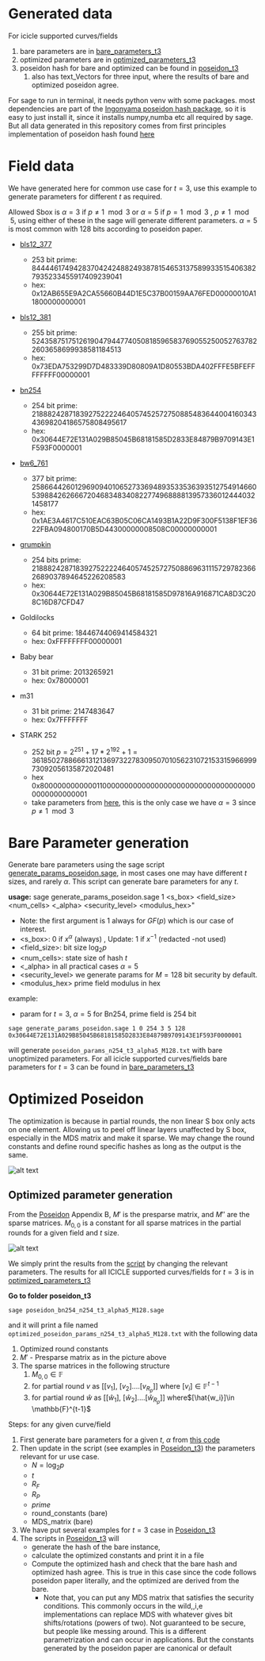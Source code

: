 # Generated data

For icicle supported curves/fields

1. bare parameters are in [bare_parameters_t3](bare_parameters_t3)
2. optimized parameters are in [optimized_parameters_t3](optimized_parameters_t3)
3. poseidon hash for bare and optimized can be found in [poseidon_t3](poseidon_t3)
   1. also has text_Vectors for three input, where the results of bare and optimized poseidon agree.

For sage to run in terminal, it needs python venv with some packages. most dependencies are part of the [Ingonyama poseidon hash package](https://pypi.org/project/poseidon-hash/), so it is easy to just install it, since it installs numpy,numba etc all required by sage. But all data generated in this repository comes from first principles implementation of poseidon hash found [here](https://extgit.iaik.tugraz.at/krypto/hadeshash)

# Field data

We have generated here for common use case for $t=3$, use this example to generate parameters for different $t$ as required. 

Allowed Sbox is $\alpha=3$ if $p\neq 1\mod 3$ or $\alpha=5$ if $p=1\mod 3$ , $p\neq 1 \mod 5$, using either of these in the sage will generate different parameters. $\alpha=5$ is most common with 128 bits according to poseidon paper. 

* [bls12_377](https://docs.rs/ark-bls12-377/latest/ark_bls12_377/)
  * 253 bit prime: 8444461749428370424248824938781546531375899335154063827935233455917409239041
  * hex: 0x12AB655E9A2CA55660B44D1E5C37B00159AA76FED00000010A11800000000001

* [bls12_381](https://docs.rs/ark-bls12-381/latest/ark_bls12_381/)
  * 255 bit prime: 52435875175126190479447740508185965837690552500527637822603658699938581184513
  * hex: 0x73EDA753299D7D483339D80809A1D80553BDA402FFFE5BFEFFFFFFFF00000001

* [bn254](https://docs.rs/ark-bn254/latest/ark_bn254/)
  * 254 bit prime: 21888242871839275222246405745257275088548364400416034343698204186575808495617
  * hex: 0x30644E72E131A029B85045B68181585D2833E84879B9709143E1F593F0000001

* [bw6_761](https://docs.rs/ark-bw6-761/latest/ark_bw6_761/)
  * 377 bit prime: 258664426012969094010652733694893533536393512754914660539884262666720468348340822774968888139573360124440321458177
  * hex: 0x1AE3A4617C510EAC63B05C06CA1493B1A22D9F300F5138F1EF3622FBA094800170B5D44300000008508C00000000001

* [grumpkin](https://docs.rs/ark-grumpkin/latest/ark_grumpkin/)
  * 254 bits prime: 21888242871839275222246405745257275088696311157297823662689037894645226208583
  * hex: 0x30644E72E131A029B85045B68181585D97816A916871CA8D3C208C16D87CFD47

* Goldilocks
  * 64 bit prime: 18446744069414584321
  * hex: 0xFFFFFFFF00000001

* Baby bear
  * 31 bit prime: 2013265921
  * hex: 0x78000001

* m31
  * 31 bit prime: 2147483647
  * hex: 0x7FFFFFFF

* STARK 252
  * 252 bit $p = 2^{251} + 17 * 2^{192} + 1 = 3618502788666131213697322783095070105623107215331596699973092056135872020481$
  * hex 0x800000000000011000000000000000000000000000000000000000000000001
  * take parameters from [here](https://github.com/starkware-industries/poseidon), this is the only case we have $\alpha=3$  since $p\neq 1 \mod 3$

# Bare Parameter generation

Generate bare parameters using the sage script [generate_params_poseidon.sage](generate_params_poseidon.sage), in most cases one may have different $t$ sizes, and rarely $\alpha$. This script can generate bare parameters for any $t$.

**usage:** sage generate_params_poseidon.sage 1 <s_box> <field_size> <num_cells> <_alpha> <security_level> <modulus_hex>"

* Note: the first argument is $1$ always for $GF(p)$ which is our case of interest.
* <s_box>: $0$ if $x^\alpha$ (always) , Update: $1$ if $x^{-1}$ (redacted -not used)
* <field_size>: bit size $\log_2 p$
* <num_cells>: state size of hash $t$
* <_alpha> in all practical cases $\alpha=5$
* <security_level> we generate params for $M=128$ bit security by default.
* <modulus_hex> prime field modulus in hex

example:

  * param for $t=3$, $\alpha=5$ for Bn254, prime field is 254 bit

  ```
  sage generate_params_poseidon.sage 1 0 254 3 5 128 0x30644E72E131A029B85045B68181585D2833E84879B9709143E1F593F0000001
  ```
will generate `poseidon_params_n254_t3_alpha5_M128.txt` with bare unoptimized parameters. For all icicle supported curves/fields bare parameters for $t=3$ can be found in [bare_parameters_t3](bare_parameters_t3)

# Optimized Poseidon

The optimization is because in partial rounds, the non linear S box only acts on one element. Allowing us to peel off linear layers unaffected by S box, especially in the MDS matrix and make it sparse. We may change the round constants and define round specific hashes as long as the output is the same.

![alt text](Poseidon_optimized.png)

## Optimized parameter generation

From the [Poseidon](https://eprint.iacr.org/2019/458.pdf) Appendix B, $M'$ is the presparse matrix, and $M''$ are the sparse matrices. $M_{0,0}$ is a constant for all sparse matrices in the partial rounds for a given field and $t$ size. 

![alt text](image.png)

We simply print the results from the [script](https://extgit.iaik.tugraz.at/krypto/hadeshash/-/blob/master/code/poseidonperm_x3_64_24_optimized.sage) by changing the relevant parameters. The results for all ICICLE supported curves/fields for $t=3$ is in [optimized_parameters_t3](optimized_parameters_t3)

**Go to folder poseidon_t3**

```
sage poseidon_bn254_n254_t3_alpha5_M128.sage
```

and it will print a file named `optimized_poseidon_params_n254_t3_alpha5_M128.txt` with the following data

1. Optimized round constants
2. $M'$ - Presparse matrix as in the picture above
3. The sparse matrices in the following structure
   1. $M_{0,0} \in \mathbb{F}$
   2. for partial round $v$ as [$[v_1]$, $[v_2]$....$[v_{R_p}]$] where $[v_i] \in \mathbb{F}^{t-1}$ 
   3. for partial round $\hat{w}$ as [$[\hat{w}_1]$, $[\hat{w}_2]$....$[\hat{w}_{R_p}]$] where$[\hat{w_i}]\in \mathbb{F}^{t-1}$ 

Steps: for any given curve/field 

1. First generate bare parameters for a given $t$, $\alpha$ from [this code](generate_params_poseidon.sage)
2. Then update in the script (see examples in [Poseidon_t3](poseidon_t3)) the parameters relevant for ur use case.
     * $N=\log_2 p$
     * $t$
     * $R_F$
     * $R_P$
     * $prime$
     * round_constants (bare)
     * MDS_matrix (bare)
3. We have put several examples for $t=3$ case in [Poseidon_t3](poseidon_t3)
4. The scripts in [Poseidon_t3](poseidon_t3) will 
   * generate the hash of the bare instance, 
   * calculate the optimized constants and print it in a file
   * Compute the optimized hash and check that the bare hash and optimized hash agree. This is true in this case since the code follows poseidon paper literally, and the optimized are derived from the bare.
     * Note that, you can put any MDS matrix that satisfies the security conditions. This commonly occurs in the wild,,i,e implementations can replace MDS with whatever gives bit shifts/rotations (powers of two). Not guaranteed to be secure, but people like messing around. This is a different parametrization and can occur in applications. But the constants generated by the poseidon paper are canonical or default